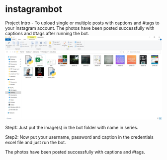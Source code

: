 # instagrambot
Project Intro - To upload single or multiple posts with captions and #tags to your Instagram account.  The photos have been posted successfully with captions and #tags after running the bot.
<img src="photos/5.png">

Step1: Just put the image(s) in the bot folder with name in series.

Step2: Now put your username, password and caption in the credentials excel file and just run the bot.


The photos have been posted successfully with captions and #tags. 
